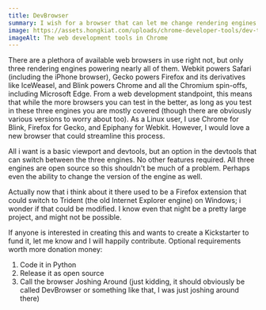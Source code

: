 ```yaml
---
title: DevBrowser
summary: I wish for a browser that can let me change rendering engines on the fly, to simplify cross-browser testing. This should be possible.
image: https://assets.hongkiat.com/uploads/chrome-developer-tools/dev-tool-window.jpg
imageAlt: The web development tools in Chrome
---
```


There are a plethora of available web browsers in use right not, but only three rendering engines powering nearly all of them. Webkit powers Safari (including the iPhone browser), Gecko powers Firefox and its derivatives like IceWeasel, and Blink powers Chrome and all the Chromium spin-offs, including Microsoft Edge. From a web development standpoint, this means that while the more browsers you can test in the better, as long as you test in these three engines you are mostly covered (though there are obviously various versions to worry about too). As a Linux user, I use Chrome for Blink, Firefox for Gecko, and Epiphany for Webkit. However, I would love a new browser that could streamline this process.

All i want is a basic viewport and devtools, but an option in the devtools that can switch between the three engines. No other features required. All three engines are open source so this shouldn't be much of a problem. Perhaps even the ability to change the version of the engine as well.

Actually now that i think about it there used to be a Firefox extension that could switch to Trident (the old Internet Explorer engine) on Windows; i wonder if that could be modified. I know even that night be a pretty large project, and might not be possible.

If anyone is interested in creating this and wants to create a Kickstarter to fund it, let me know and I will happily contribute. Optional requirements worth more donation money:

1. Code it in Python
2. Release it as open source
3. Call the browser Joshing Around (just kidding, it should obviously be called DevBrowser or something like that, I was just joshing around there)
